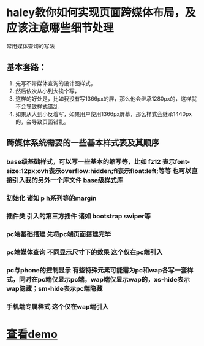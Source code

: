 # haley教你如何实现页面跨媒体布局，及应该注意哪些细节处理
常用媒体查询的写法
## 基本套路：
1. 先写不带媒体查询的设计图样式，
2. 然后依次从小到大挨个写，
3. 这样的好处是，比如我没有写1366px的屏，那么他会继承1280px的，这样就不会导致样式错乱
4. 如果从大到小反着写，如果用户使用1366px屏幕，那么样式会继承1440px的，会导致页面错乱。
## 跨媒体系统需要的一些基本样式表及其顺序
### base级基础样式，可以写一些基本的缩写等，比如 fz12 表示font-size:12px;ovh表示overflow:hidden;fl表示float:left;等等 也可以直接引入我的另外一个库文件 [base级样式库](https://haley168.github.io/media/)
### 初始化 诸如 p h系列等的margin
### 插件类 引入的第三方插件 诸如 bootstrap swiper等
### pc端基础搭建 先将pc端页面搭建完毕
### pc端媒体查询 不同显示尺寸下的效果 这个仅在pc端引入
### pc与phone的控制显示 有些特殊元素可能需为pc和wap各写一套样式，同时在pc端仅显示pc端，wap端仅显示wap的，xs-hide表示wap隐藏；sm-hide表示pc端隐藏
### 手机端专属样式 这个仅在wap端引入


# [查看demo](https://haley168.github.io/media/)
